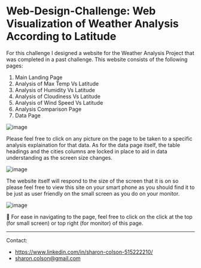 # Web-Design-Challenge: Web Visualization of Weather Analysis According to Latitude

For this challenge I designed a website for the Weather Analysis Project that was completed in a past challenge. This website consists of the following pages:

1. Main Landing Page
2. Analysis of Max Temp Vs Latitude
3. Analysis of Humidity Vs Latitude
4. Analysis of Cloudiness Vs Latitude
5. Analysis of Wind Speed Vs Latitude
6. Analysis Comparison Page
7. Data Page


![image](https://user-images.githubusercontent.com/83737584/132107943-63bc7c61-254e-4b06-9cd4-d2eebc8cdb09.png)


Please feel free to click on any picture on the page to be taken to a specific analysis explaination for that data. As for the data page itself, the table headings and the cities columns are locked in place to aid in data understanding as the screen size changes. 


![image](https://user-images.githubusercontent.com/83737584/132107971-b1a627d1-fbaa-46e2-b910-26272f7369e3.png)


The website itself will respond to the size of the screen that it is on so please feel free to view this site on your smart phone as you should find it to be just as user friendly on the small screen as you do on your monitor.


![image](https://user-images.githubusercontent.com/83737584/132108061-bbb3cc65-15cd-4cbb-9029-b4901915f538.png)


🌟 For ease in navigating to the page, feel free to click on the click at the top (for small screen) or top right (for monitor) of this page. 
<hr>
Contact:

* https://www.linkedin.com/in/sharon-colson-515222210/
* sharon.colson@gmail.com
